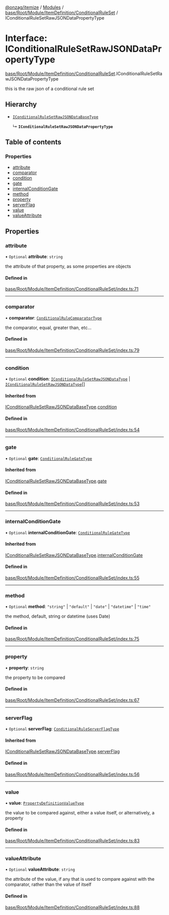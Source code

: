 [@onzag/itemize](../README.md) / [Modules](../modules.md) / [base/Root/Module/ItemDefinition/ConditionalRuleSet](../modules/base_Root_Module_ItemDefinition_ConditionalRuleSet.md) / IConditionalRuleSetRawJSONDataPropertyType

# Interface: IConditionalRuleSetRawJSONDataPropertyType

[base/Root/Module/ItemDefinition/ConditionalRuleSet](../modules/base_Root_Module_ItemDefinition_ConditionalRuleSet.md).IConditionalRuleSetRawJSONDataPropertyType

this is the raw json of a conditional rule set

## Hierarchy

- [`IConditionalRuleSetRawJSONDataBaseType`](base_Root_Module_ItemDefinition_ConditionalRuleSet.IConditionalRuleSetRawJSONDataBaseType.md)

  ↳ **`IConditionalRuleSetRawJSONDataPropertyType`**

## Table of contents

### Properties

- [attribute](base_Root_Module_ItemDefinition_ConditionalRuleSet.IConditionalRuleSetRawJSONDataPropertyType.md#attribute)
- [comparator](base_Root_Module_ItemDefinition_ConditionalRuleSet.IConditionalRuleSetRawJSONDataPropertyType.md#comparator)
- [condition](base_Root_Module_ItemDefinition_ConditionalRuleSet.IConditionalRuleSetRawJSONDataPropertyType.md#condition)
- [gate](base_Root_Module_ItemDefinition_ConditionalRuleSet.IConditionalRuleSetRawJSONDataPropertyType.md#gate)
- [internalConditionGate](base_Root_Module_ItemDefinition_ConditionalRuleSet.IConditionalRuleSetRawJSONDataPropertyType.md#internalconditiongate)
- [method](base_Root_Module_ItemDefinition_ConditionalRuleSet.IConditionalRuleSetRawJSONDataPropertyType.md#method)
- [property](base_Root_Module_ItemDefinition_ConditionalRuleSet.IConditionalRuleSetRawJSONDataPropertyType.md#property)
- [serverFlag](base_Root_Module_ItemDefinition_ConditionalRuleSet.IConditionalRuleSetRawJSONDataPropertyType.md#serverflag)
- [value](base_Root_Module_ItemDefinition_ConditionalRuleSet.IConditionalRuleSetRawJSONDataPropertyType.md#value)
- [valueAttribute](base_Root_Module_ItemDefinition_ConditionalRuleSet.IConditionalRuleSetRawJSONDataPropertyType.md#valueattribute)

## Properties

### attribute

• `Optional` **attribute**: `string`

the attribute of that property, as some properties are objects

#### Defined in

[base/Root/Module/ItemDefinition/ConditionalRuleSet/index.ts:71](https://github.com/onzag/itemize/blob/a24376ed/base/Root/Module/ItemDefinition/ConditionalRuleSet/index.ts#L71)

___

### comparator

• **comparator**: [`ConditionalRuleComparatorType`](../modules/base_Root_Module_ItemDefinition_ConditionalRuleSet.md#conditionalrulecomparatortype)

the comparator, equal, greater than, etc...

#### Defined in

[base/Root/Module/ItemDefinition/ConditionalRuleSet/index.ts:79](https://github.com/onzag/itemize/blob/a24376ed/base/Root/Module/ItemDefinition/ConditionalRuleSet/index.ts#L79)

___

### condition

• `Optional` **condition**: [`IConditionalRuleSetRawJSONDataType`](../modules/base_Root_Module_ItemDefinition_ConditionalRuleSet.md#iconditionalrulesetrawjsondatatype) \| [`IConditionalRuleSetRawJSONDataType`](../modules/base_Root_Module_ItemDefinition_ConditionalRuleSet.md#iconditionalrulesetrawjsondatatype)[]

#### Inherited from

[IConditionalRuleSetRawJSONDataBaseType](base_Root_Module_ItemDefinition_ConditionalRuleSet.IConditionalRuleSetRawJSONDataBaseType.md).[condition](base_Root_Module_ItemDefinition_ConditionalRuleSet.IConditionalRuleSetRawJSONDataBaseType.md#condition)

#### Defined in

[base/Root/Module/ItemDefinition/ConditionalRuleSet/index.ts:54](https://github.com/onzag/itemize/blob/a24376ed/base/Root/Module/ItemDefinition/ConditionalRuleSet/index.ts#L54)

___

### gate

• `Optional` **gate**: [`ConditionalRuleGateType`](../modules/base_Root_Module_ItemDefinition_ConditionalRuleSet.md#conditionalrulegatetype)

#### Inherited from

[IConditionalRuleSetRawJSONDataBaseType](base_Root_Module_ItemDefinition_ConditionalRuleSet.IConditionalRuleSetRawJSONDataBaseType.md).[gate](base_Root_Module_ItemDefinition_ConditionalRuleSet.IConditionalRuleSetRawJSONDataBaseType.md#gate)

#### Defined in

[base/Root/Module/ItemDefinition/ConditionalRuleSet/index.ts:53](https://github.com/onzag/itemize/blob/a24376ed/base/Root/Module/ItemDefinition/ConditionalRuleSet/index.ts#L53)

___

### internalConditionGate

• `Optional` **internalConditionGate**: [`ConditionalRuleGateType`](../modules/base_Root_Module_ItemDefinition_ConditionalRuleSet.md#conditionalrulegatetype)

#### Inherited from

[IConditionalRuleSetRawJSONDataBaseType](base_Root_Module_ItemDefinition_ConditionalRuleSet.IConditionalRuleSetRawJSONDataBaseType.md).[internalConditionGate](base_Root_Module_ItemDefinition_ConditionalRuleSet.IConditionalRuleSetRawJSONDataBaseType.md#internalconditiongate)

#### Defined in

[base/Root/Module/ItemDefinition/ConditionalRuleSet/index.ts:55](https://github.com/onzag/itemize/blob/a24376ed/base/Root/Module/ItemDefinition/ConditionalRuleSet/index.ts#L55)

___

### method

• `Optional` **method**: ``"string"`` \| ``"default"`` \| ``"date"`` \| ``"datetime"`` \| ``"time"``

the method, default, string or datetime (uses Date)

#### Defined in

[base/Root/Module/ItemDefinition/ConditionalRuleSet/index.ts:75](https://github.com/onzag/itemize/blob/a24376ed/base/Root/Module/ItemDefinition/ConditionalRuleSet/index.ts#L75)

___

### property

• **property**: `string`

the property to be compared

#### Defined in

[base/Root/Module/ItemDefinition/ConditionalRuleSet/index.ts:67](https://github.com/onzag/itemize/blob/a24376ed/base/Root/Module/ItemDefinition/ConditionalRuleSet/index.ts#L67)

___

### serverFlag

• `Optional` **serverFlag**: [`ConditionalRuleServerFlagType`](../modules/base_Root_Module_ItemDefinition_ConditionalRuleSet.md#conditionalruleserverflagtype)

#### Inherited from

[IConditionalRuleSetRawJSONDataBaseType](base_Root_Module_ItemDefinition_ConditionalRuleSet.IConditionalRuleSetRawJSONDataBaseType.md).[serverFlag](base_Root_Module_ItemDefinition_ConditionalRuleSet.IConditionalRuleSetRawJSONDataBaseType.md#serverflag)

#### Defined in

[base/Root/Module/ItemDefinition/ConditionalRuleSet/index.ts:56](https://github.com/onzag/itemize/blob/a24376ed/base/Root/Module/ItemDefinition/ConditionalRuleSet/index.ts#L56)

___

### value

• **value**: [`PropertyDefinitionValueType`](../modules/base_Root_Module_ItemDefinition_PropertyDefinition.md#propertydefinitionvaluetype)

the value to be compared against, either a value itself, or alternatively, a property

#### Defined in

[base/Root/Module/ItemDefinition/ConditionalRuleSet/index.ts:83](https://github.com/onzag/itemize/blob/a24376ed/base/Root/Module/ItemDefinition/ConditionalRuleSet/index.ts#L83)

___

### valueAttribute

• `Optional` **valueAttribute**: `string`

the attribute of the value, if any that is used to compare against
with the comparator, rather than the value of itself

#### Defined in

[base/Root/Module/ItemDefinition/ConditionalRuleSet/index.ts:88](https://github.com/onzag/itemize/blob/a24376ed/base/Root/Module/ItemDefinition/ConditionalRuleSet/index.ts#L88)
